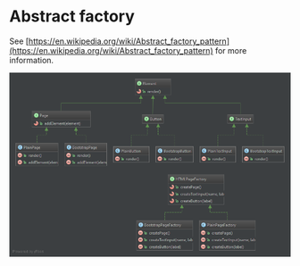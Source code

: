 Abstract factory
========================================

See [https://en.wikipedia.org/wiki/Abstract_factory_pattern](https://en.wikipedia.org/wiki/Abstract_factory_pattern) for more information.

![Abstract factory UML](doc/AbstractFactory.png)